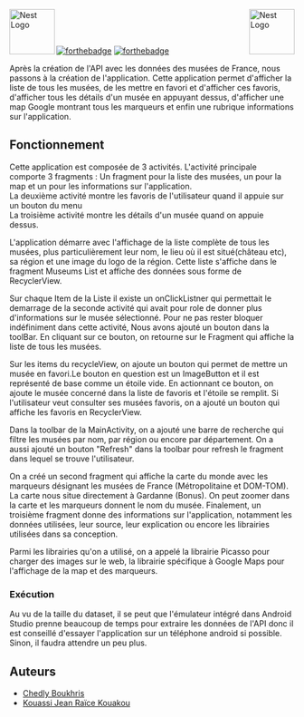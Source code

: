 <p align="left">
  <a href="https://upload.wikimedia.org/wikipedia/commons/thumb/5/55/Logo_Mines_Saint-%C3%89tienne.svg/langfr-225px-Logo_Mines_Saint-%C3%89tienne.svg.png/" target="blank"><img src="https://upload.wikimedia.org/wikipedia/commons/thumb/5/55/Logo_Mines_Saint-%C3%89tienne.svg/langfr-225px-Logo_Mines_Saint-%C3%89tienne.svg.png" align="left" width="80" alt="Nest Logo" /></a>
</p>
<p align="left">
  <a href="https://upload.wikimedia.org/wikipedia/commons/thumb/6/64/Android_logo_2019_%28stacked%29.svg/langfr-144px-Android_logo_2019_%28stacked%29.svg.png" target="blank"><img src="https://upload.wikimedia.org/wikipedia/commons/thumb/6/64/Android_logo_2019_%28stacked%29.svg/langfr-144px-Android_logo_2019_%28stacked%29.svg.png" align="right" width="80" alt="Nest Logo" /></a>
</p> <br />
<br />
<br />

[![forthebadge](http://forthebadge.com/images/badges/built-with-love.svg)](http://forthebadge.com)  [![forthebadge](http://forthebadge.com/images/badges/powered-by-electricity.svg)](http://forthebadge.com)

Après la création de l'API avec les données des musées de France, nous passons à la création de
l'application. Cette application permet d'afficher la liste de tous les musées, de les mettre en favori et d'afficher ces favoris,
d'afficher tous les détails d'un musée en appuyant dessus,
d'afficher une map Google montrant tous les marqueurs et enfin une rubrique informations sur l'application.

## Fonctionnement

Cette application est composée de 3 activités.
L'activité principale comporte 3 fragments : Un fragment pour la liste des musées, un pour la map et un pour les informations sur l'application.  
La deuxième activité montre les favoris de l'utilisateur quand il appuie sur un bouton du menu  
La troisième activité montre les détails d'un musée quand on appuie dessus.  
  

L'application démarre avec l'affichage de la liste complète de tous les musées, plus particulièrement leur nom,
le lieu où il est situé(château etc), sa région et une image du logo de la région. Cette liste s'affiche dans le fragment Museums List
et affiche des données sous forme de RecyclerView.  
  

Sur chaque Item de la Liste il existe un onClickListner qui permettait le demarrage
de la seconde activité qui avait pour role de donner plus d'informations sur le musée sélectionné. Pour ne pas rester bloquer indéfiniment dans cette 
activité, Nous avons ajouté un bouton dans la toolBar. En cliquant sur ce bouton, on retourne sur le Fragment qui affiche la liste de tous les musées.  
  
Sur les items du recycleView, on ajoute un bouton qui permet de mettre un musée en favori.Le bouton en question est un ImageButton et il est représenté 
de base comme un étoile vide. En actionnant ce bouton, on ajoute le musée concerné dans la liste de favoris
et l'étoile se remplit. Si l'utilisateur veut consulter ses musées favoris, on a ajouté un bouton qui 
affiche les favoris en RecyclerView.  
  
Dans la toolbar de la MainActivity, on a ajouté une barre de recherche qui filtre les musées par nom, par région ou encore par département.
On a aussi ajouté un bouton "Refresh" dans la toolbar pour refresh le fragment dans lequel se trouve l'utilisateur.  

On a créé un second fragment qui affiche la carte du monde avec les marqueurs désignant les musées de France (Métropolitaine et DOM-TOM). 
La carte nous situe directement à Gardanne (Bonus). On peut zoomer dans la carte et les marqueurs donnent le nom du musée.
Finalement, un troisième fragment donne des informations sur l'application, notamment les données utilisées, leur source, leur explication ou encore les 
librairies utilisées dans sa conception.  

Parmi les librairies qu'on a utilisé, on a appelé la librairie Picasso pour charger des images sur le web,
la librairie spécifique à Google Maps pour l'affichage de la map et des marqueurs. 

### Exécution
Au vu de la taille du dataset, il se peut que l'émulateur intégré dans Android Studio prenne beaucoup de 
temps pour extraire les données de l'API donc il est conseillé d'essayer l'application sur un téléphone 
android si possible. Sinon, il faudra attendre un peu plus. 

## Auteurs
- [Chedly Boukhris](https://github.com/Chedly25)
- [Kouassi Jean Raïce Kouakou ](https://github.com/jeanraice)

